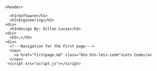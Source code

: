 <!DOCTYPE html>
<html>
  <head>
    <meta charset="utf-8">
    <meta name="viewport" content="width=device-width">
    <title>Home Page</title>
    <link href="style.css" rel="stylesheet" type="text/css" />
  </head>
  
  
  <body>
    
<!---Portfolio Intro content starts now--->
    <header>
	    

<!---Text for page 1--->	       
      <h1>Software</h1>
      <h2>Engineering</h2>
    <div>	   
      <h3>Design By: Dillon Lucas</h3>
    <div>  
      <h5>;</h5>
    <div>	    
      <!---Navigation for the First page--->  
      <nav>
	    <a href="firstpage.md" class="btn btn-lets-code">Lets Code</a>    
      </nav>
     <script src="script.js"></script> 
  </body>
</html>  

